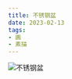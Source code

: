```yaml
---
title: 不锈钢盆
date: 2023-02-13
tags:
- 画
- 素描
---
```


![不锈钢盆](9A98C593-1A4D-4F5C-B795-20BD5078DAA7.jpg)